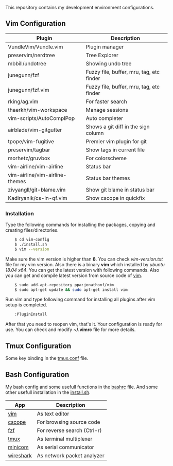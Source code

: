 This repository contains my development environment configurations.

## Vim Configuration
| Plugin | Description |
| ------ | ------ |
|VundleVim/Vundle.vim|Plugin manager|
|preservim/nerdtree|Tree Explorer|
|mbbill/undotree|Showing undo tree|
|junegunn/fzf|Fuzzy file, buffer, mru, tag, etc finder|
|junegunn/fzf.vim|Fuzzy file, buffer, mru, tag, etc finder|
|rking/ag.vim|For faster search|
|thaerkh/vim-workspace|Manage sessions|
|vim-scripts/AutoComplPop|Auto completer|
|airblade/vim-gitgutter|Shows a git diff in the sign column|
|tpope/vim-fugitive|Premier vim plugin for git|
|preservim/tagbar|Show tags in current file|
|morhetz/gruvbox|For colorscheme|
|vim-airline/vim-airline|Status bar|
|vim-airline/vim-airline-themes|Status bar themes|
|zivyangll/git-blame.vim|Show git blame in status bar|
|Kadiryanik/cs-in-qf.vim|Show cscope in quickfix|

### Installation
Type the following commands for installing the packages, copying and creating files/directories.
```sh
    $ cd vim-config
    $ ./install.sh
    $ vim --version
```
Make sure the vim version is higher than **8**. You can check *vim-version.txt* file for my vim version.
Also there is a binary **vim** which installed by *ubuntu 18.04 x64*.
You can get the latest version with following commands. Also you can get and compile latest version from source code of [vim][vim-official].
```sh
    $ sudo add-apt-repository ppa:jonathonf/vim
    $ sudo apt-get update && sudo apt-get install vim
```
Run vim and type following command for installing all plugins after vim setup is completed.
```sh
    :PluginInstall
```
After that you need to reopen vim, that's it. Your configuration is ready for use.
You can check and modify **~/.vimrc** file for more details.

## Tmux Configuration
Some key binding in the [tmux.conf] file.

## Bash Configuration
My bash config and some usefull functions in the [bashrc] file. And some other usefull installation in the [install.sh].

| App | Description |
| ------ | ------ |
|[vim]|As text editor|
|[cscope]|For browsing source code|
|[fzf]|For reverse search (Ctrl-r)|
|[tmux]|As terminal multiplexer|
|[minicom]|As serial communicator|
|[wireshark]|As network packet analyzer|


 [vim-official]: <https://github.com/vim/vim>
 [tmux.conf]: <https://github.com/Kadiryanik/env-configs/blob/master/tmux/.tmux.conf>
 [bashrc]: <https://github.com/Kadiryanik/env-configs/blob/master/bash/.bashrc>
 [install.sh]: <https://github.com/Kadiryanik/env-configs/blob/master/bash/install.sh>
 [vim]: <https://github.com/Kadiryanik/env-configs#installation>
 [cscope]: <http://cscope.sourceforge.net/>
 [fzf]: <https://github.com/junegunn/fzf>
 [tmux]: <https://github.com/tmux/tmux>
 [minicom]: <https://wiki.emacinc.com/wiki/Getting_Started_With_Minicom>
 [wireshark]: <https://www.wireshark.org/>
